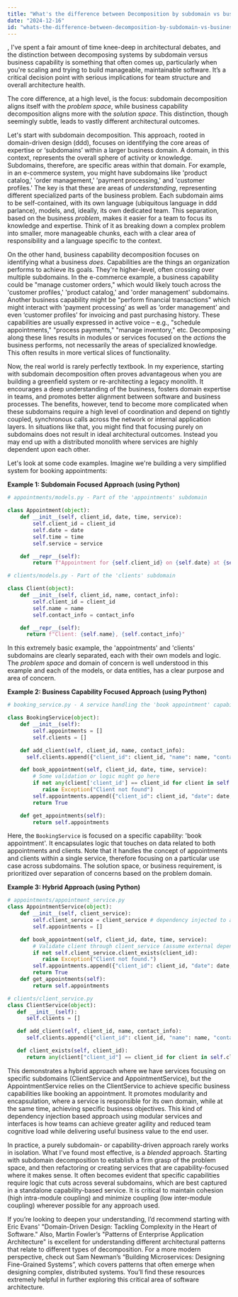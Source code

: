 ```yaml
---
title: "What's the difference between Decomposition by subdomain vs business capability?"
date: "2024-12-16"
id: "whats-the-difference-between-decomposition-by-subdomain-vs-business-capability"
---
```


,  I've spent a fair amount of time knee-deep in architectural debates, and the distinction between decomposing systems by subdomain versus business capability is something that often comes up, particularly when you're scaling and trying to build manageable, maintainable software. It’s a critical decision point with serious implications for team structure and overall architecture health.

The core difference, at a high level, is the focus: subdomain decomposition aligns itself with the *problem space*, while business capability decomposition aligns more with the *solution space*. This distinction, though seemingly subtle, leads to vastly different architectural outcomes.

Let's start with subdomain decomposition. This approach, rooted in domain-driven design (ddd), focuses on identifying the core areas of expertise or ‘subdomains’ within a larger business domain. A domain, in this context, represents the overall sphere of activity or knowledge. Subdomains, therefore, are specific areas within that domain. For example, in an e-commerce system, you might have subdomains like 'product catalog,' 'order management,' 'payment processing,' and 'customer profiles.' The key is that these are areas of *understanding*, representing different specialized parts of the business problem. Each subdomain aims to be self-contained, with its own language (ubiquitous language in ddd parlance), models, and, ideally, its own dedicated team. This separation, based on the business *problem*, makes it easier for a team to focus its knowledge and expertise. Think of it as breaking down a complex problem into smaller, more manageable chunks, each with a clear area of responsibility and a language specific to the context.

On the other hand, business capability decomposition focuses on identifying what a business *does*. Capabilities are the things an organization performs to achieve its goals. They're higher-level, often crossing over multiple subdomains. In the e-commerce example, a business capability could be "manage customer orders," which would likely touch across the 'customer profiles,' 'product catalog,' and 'order management' subdomains. Another business capability might be "perform financial transactions" which might interact with ‘payment processing’ as well as ‘order management’ and even ‘customer profiles’ for invoicing and past purchasing history. These capabilities are usually expressed in active voice – e.g., "schedule appointments," "process payments," "manage inventory," etc. Decomposing along these lines results in modules or services focused on the *actions* the business performs, not necessarily the areas of specialized knowledge. This often results in more vertical slices of functionality.

Now, the real world is rarely perfectly textbook. In my experience, starting with subdomain decomposition often proves advantageous when you are building a greenfield system or re-architecting a legacy monolith. It encourages a deep understanding of the business, fosters domain expertise in teams, and promotes better alignment between software and business processes. The benefits, however, tend to become more complicated when these subdomains require a high level of coordination and depend on tightly coupled, synchronous calls across the network or internal application layers. In situations like that, you might find that focusing purely on subdomains does not result in ideal architectural outcomes. Instead you may end up with a distributed monolith where services are highly dependent upon each other.

Let's look at some code examples. Imagine we're building a very simplified system for booking appointments:

**Example 1: Subdomain Focused Approach (using Python)**

```python
# appointments/models.py - Part of the 'appointments' subdomain

class Appointment(object):
    def __init__(self, client_id, date, time, service):
        self.client_id = client_id
        self.date = date
        self.time = time
        self.service = service

    def __repr__(self):
        return f"Appointment for {self.client_id} on {self.date} at {self.time}"

# clients/models.py - Part of the 'clients' subdomain

class Client(object):
    def __init__(self, client_id, name, contact_info):
        self.client_id = client_id
        self.name = name
        self.contact_info = contact_info

    def __repr__(self):
      return f"Client: {self.name}, {self.contact_info}"
```

In this extremely basic example, the 'appointments' and 'clients' subdomains are clearly separated, each with their own models and logic. The *problem space* and domain of concern is well understood in this example and each of the models, or data entities, has a clear purpose and area of concern.

**Example 2: Business Capability Focused Approach (using Python)**

```python
# booking_service.py - A service handling the 'book appointment' capability

class BookingService(object):
    def __init__(self):
        self.appointments = []
        self.clients = []

    def add_client(self, client_id, name, contact_info):
      self.clients.append({"client_id": client_id, "name": name, "contact_info": contact_info})

    def book_appointment(self, client_id, date, time, service):
        # Some validation or logic might go here
        if not any(client['client_id'] == client_id for client in self.clients):
           raise Exception("Client not found")
        self.appointments.append({"client_id": client_id, "date": date, "time": time, "service": service})
        return True

    def get_appointments(self):
        return self.appointments
```

Here, the `BookingService` is focused on a specific capability: 'book appointment'. It encapsulates logic that touches on data related to both appointments and clients. Note that it handles the concept of appointments and clients within a single service, therefore focusing on a particular use case across subdomains. The solution space, or business requirement, is prioritized over separation of concerns based on the problem domain.

**Example 3: Hybrid Approach (using Python)**

```python
# appointments/appointment_service.py
class AppointmentService(object):
    def __init__(self, client_service):
        self.client_service = client_service # dependency injected to avoid tight coupling
        self.appointments = []

    def book_appointment(self, client_id, date, time, service):
        # Validate client through client_service (assume external dependency)
        if not self.client_service.client_exists(client_id):
           raise Exception("Client not found.")
        self.appointments.append({"client_id": client_id, "date": date, "time": time, "service": service})
        return True
    def get_appointments(self):
        return self.appointments

# clients/client_service.py
class ClientService(object):
   def __init__(self):
      self.clients = []

   def add_client(self, client_id, name, contact_info):
      self.clients.append({"client_id": client_id, "name": name, "contact_info": contact_info})

   def client_exists(self, client_id):
      return any(client["client_id"] == client_id for client in self.clients)

```

This demonstrates a hybrid approach where we have services focusing on specific subdomains (ClientService and AppointmentService), but the AppointmentService relies on the ClientService to achieve specific business capabilities like booking an appointment. It promotes modularity and encapsulation, where a service is responsible for its own domain, while at the same time, achieving specific business objectives. This kind of dependency injection based approach using modular services and interfaces is how teams can achieve greater agility and reduced team cognitive load while delivering useful business value to the end user.

In practice, a purely subdomain- or capability-driven approach rarely works in isolation. What I've found most effective, is a *blended* approach. Starting with subdomain decomposition to establish a firm grasp of the problem space, and then refactoring or creating services that are capability-focused where it makes sense. It often becomes evident that specific capabilities require logic that cuts across several subdomains, which are best captured in a standalone capability-based service. It is critical to maintain cohesion (high intra-module coupling) and minimize coupling (low inter-module coupling) wherever possible for any approach used.

If you’re looking to deepen your understanding, I’d recommend starting with Eric Evans' "Domain-Driven Design: Tackling Complexity in the Heart of Software." Also, Martin Fowler’s "Patterns of Enterprise Application Architecture" is excellent for understanding different architectural patterns that relate to different types of decomposition. For a more modern perspective, check out Sam Newman’s “Building Microservices: Designing Fine-Grained Systems”, which covers patterns that often emerge when designing complex, distributed systems. You’ll find these resources extremely helpful in further exploring this critical area of software architecture.
